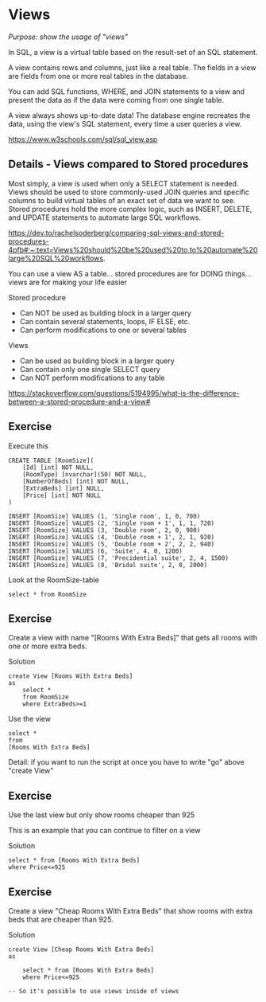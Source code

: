 # Views

*Purpose: show the usage of "views"*

In SQL, a view is a virtual table based on the result-set of an SQL statement.

A view contains rows and columns, just like a real table. The fields in a view are fields from one or more real tables in the database.

You can add SQL functions, WHERE, and JOIN statements to a view and present the data as if the data were coming from one single table.

A view always shows up-to-date data! The database engine recreates the data, using the view's SQL statement, every time a user queries a view.

https://www.w3schools.com/sql/sql_view.asp

## Details -  Views compared to Stored procedures

Most simply, a view is used when only a SELECT statement is needed. Views should be used to store commonly-used JOIN queries and specific columns to build virtual tables of an exact set of data we want to see. Stored procedures hold the more complex logic, such as INSERT, DELETE, and UPDATE statements to automate large SQL workflows.

https://dev.to/rachelsoderberg/comparing-sql-views-and-stored-procedures-4pfb#:~:text=Views%20should%20be%20used%20to,to%20automate%20large%20SQL%20workflows.

You can use a view AS a table... stored procedures are for DOING things... views are for making your life easier

Stored procedure
* Can NOT be used as building block in a larger query
* Can contain several statements, loops, IF ELSE, etc.
* Can perform modifications to one or several tables

Views
* Can be used as building block in a larger query
* Can contain only one single SELECT query
* Can NOT perform modifications to any table

https://stackoverflow.com/questions/5194995/what-is-the-difference-between-a-stored-procedure-and-a-view#

## Exercise

Execute this

	CREATE TABLE [RoomSize](
		[Id] [int] NOT NULL,
		[RoomType] [nvarchar](50) NOT NULL,
		[NumberOfBeds] [int] NOT NULL,
		[ExtraBeds] [int] NULL,
		[Price] [int] NOT NULL
	)

	INSERT [RoomSize] VALUES (1, 'Single room', 1, 0, 700)
	INSERT [RoomSize] VALUES (2, 'Single room + 1', 1, 1, 720)
	INSERT [RoomSize] VALUES (3, 'Double room', 2, 0, 900)
	INSERT [RoomSize] VALUES (4, 'Double room + 1', 2, 1, 920)
	INSERT [RoomSize] VALUES (5, 'Double room + 2', 2, 2, 940)
	INSERT [RoomSize] VALUES (6, 'Suite', 4, 0, 1200)
	INSERT [RoomSize] VALUES (7, 'Precidential suite', 2, 4, 1500)
	INSERT [RoomSize] VALUES (8, 'Bridal suite', 2, 0, 2000)

Look at the RoomSize-table

	select * from RoomSize

## Exercise

Create a view with name "[Rooms With Extra Beds]" that gets all rooms with one or more extra beds.

Solution

	create View [Rooms With Extra Beds]
	as
		select * 
		from RoomSize
		where ExtraBeds>=1

Use the view

	select * 
	from 
	[Rooms With Extra Beds]


Detail: if you want to run the script at once you have to write "go" above "create View"

## Exercise

Use the last view but only show rooms cheaper than 925

This is an example that you can continue to filter on a view

Solution

	select * from [Rooms With Extra Beds]
	where Price<=925

## Exercise

Create a view "Cheap Rooms With Extra Beds" that show rooms with extra beds that are cheaper than 925.

Solution

	create View [Cheap Rooms With Extra Beds]
	as

		select * from [Rooms With Extra Beds]
		where Price<=925

	-- So it's possible to use views inside of views